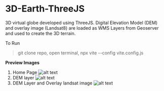 # 3D-Earth-ThreeJS
3D virtual globe developed using ThreeJS. Digital Elevation Model (DEM) and overlay image (Landsat8) are loaded as WMS Layers from Geoserver and used to create the 3D terrain.

To Run
> git clone repo,
> open terminal,
> npx vite --config vite.config.js


**Preview Images**

1. Home Page
![alt text](https://github.com/sreekmtl/3D-Earth-ThreeJS/blob/main/preview/3d9.png)
2. DEM layer
![alt text](https://github.com/sreekmtl/3D-Earth-ThreeJS/blob/main/preview/3d8.png)
3. DEM Layer and Overlay landsat image
![alt text](https://github.com/sreekmtl/3D-Earth-ThreeJS/blob/main/preview/3d5.png)
